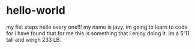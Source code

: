 # hello-world
my fist steps
hello every one!!! my name is javy. im going to learn to code for i have found that for me this is something that i enjoy doing it. im a 5'11 tall and weigh 233 LB. 

